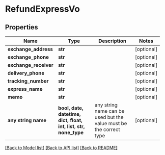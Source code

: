 # RefundExpressVo


## Properties
Name | Type | Description | Notes
------------ | ------------- | ------------- | -------------
**exchange_address** | **str** |  | [optional] 
**exchange_phone** | **str** |  | [optional] 
**exchange_receiver** | **str** |  | [optional] 
**delivery_phone** | **str** |  | [optional] 
**tracking_number** | **str** |  | [optional] 
**express_name** | **str** |  | [optional] 
**memo** | **str** |  | [optional] 
**any string name** | **bool, date, datetime, dict, float, int, list, str, none_type** | any string name can be used but the value must be the correct type | [optional]

[[Back to Model list]](../README.md#documentation-for-models) [[Back to API list]](../README.md#documentation-for-api-endpoints) [[Back to README]](../README.md)


